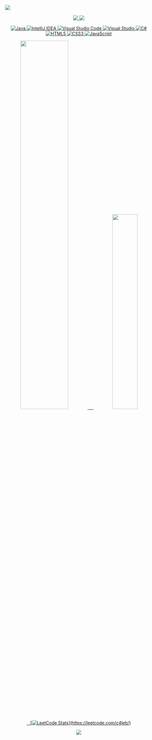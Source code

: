 

 &nbsp;&nbsp;&nbsp;&nbsp;![](https://komarev.com/ghpvc/?username=ctrl-alt-caleb&label=Visitors&color=lightgrey) 
 
 <div class='countainer'align='center'>
 <a href="https://linkedin.com/in/calebhebert">
 <img class="img" src="https://img.shields.io/badge/linkedin-%230077B5.svg?style=for-the-badge&logo=linkedin&logoColor=white&style=flat"
      </a>
  <img class="img" src ="https://img.shields.io/badge/java-%23ED8B00.svg?style=for-the-badge&logo=java&logoColor=white&style=flat"/>
 <div/>
  
 ![Java](https://img.shields.io/badge/java-%23ED8B00.svg?style=for-the-badge&logo=java&logoColor=white&style=flat)
 ![IntelliJ IDEA](https://img.shields.io/badge/IntelliJIDEA-000000.svg?style=for-the-badge&logo=intellij-idea&logoColor=white&style=flat)
 ![Visual Studio Code](https://img.shields.io/badge/Visual%20Studio%20Code-0078d7.svg?style=for-the-badge&logo=visual-studio-code&logoColor=white&style=flat)
 ![Visual Studio](https://img.shields.io/badge/Visual%20Studio-5C2D91.svg?style=for-the-badge&logo=visual-studio&logoColor=white&style=flat)
 ![C#](https://img.shields.io/badge/c%23-%23239120.svg?style=for-the-badge&logo=c-sharp&logoColor=white&style=flat)
 ![HTML5](https://img.shields.io/badge/html5-%23E34F26.svg?style=for-the-badge&logo=html5&logoColor=white&style=flat)
 ![CSS3](https://img.shields.io/badge/css3-%231572B6.svg?style=for-the-badge&logo=css3&logoColor=white&style=flat)
 ![JavaScript](https://img.shields.io/badge/javascript-%23323330.svg?style=for-the-badge&logo=javascript&logoColor=%23F7DF1E&style=flat)


<div class='container'align = 'center'>
<img style="height: auto; width: 55%;" class="img" src="https://github-readme-stats.vercel.app/api?username=ctrl-alt-caleb&show_icons=true&theme=blue-green"/>
&nbsp;
&nbsp;
<img style="height: auto; width: 40%;" class="img" src="https://github-readme-stats.vercel.app/api/top-langs/?username=ctrl-alt-caleb&theme=blue-green&langs_count=8&layout=compact" />
</div>
<br>

&nbsp;&nbsp;&nbsp;[![LeetCode Stats](https://leetcode.card.workers.dev/c4leb?theme=dark&font=baloo&cache=0&width="400")](https://leetcode.com/c4leb/)


<div class='countainer'align='center'>
 <a href="https://linkedin.com/in/calebhebert">
 <img class="img" src="https://img.shields.io/badge/linkedin-%230077B5.svg?style=for-the-badge&logo=linkedin&logoColor=white&style=flat"
      </a>
 <div/>
                              
